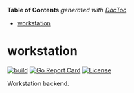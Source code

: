 <!-- START doctoc generated TOC please keep comment here to allow auto update -->
<!-- DON'T EDIT THIS SECTION, INSTEAD RE-RUN doctoc TO UPDATE -->
**Table of Contents**  *generated with [DocToc](https://github.com/thlorenz/doctoc)*

- [workstation](#workstation)

<!-- END doctoc generated TOC please keep comment here to allow auto update -->

# workstation
[![build](https://github.com/pointgoal/workstation/actions/workflows/ci.yml/badge.svg)](https://github.com/pointgoal/workstation/actions/workflows/ci.yml)
[![Go Report Card](https://goreportcard.com/badge/github.com/pointgoal/workstation)](https://goreportcard.com/report/github.com/pointgoal/workstation)
[![License](https://img.shields.io/badge/License-Apache%202.0-blue.svg)](https://opensource.org/licenses/Apache-2.0)

Workstation backend.

